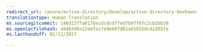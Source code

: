 ```yaml
---
redirect_url: /azure/active-directory/develop/active-directory-devhowto-multi-tenant-overview
translationtype: Human Translation
ms.sourcegitcommit: 146d1377a017becdcdcd7fed7b97f07c2cb2bb39
ms.openlocfilehash: d44b3d6a12defac7e9e607d81ad1815dc42d55fe
ms.lasthandoff: 02/11/2017

---
```

